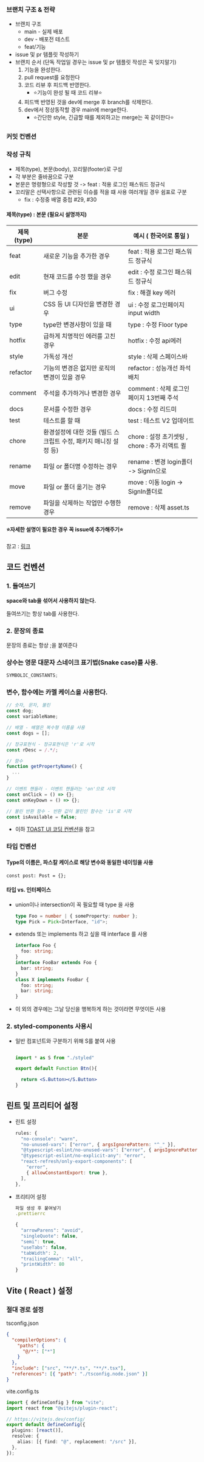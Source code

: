 ### 브랜치 구조 & 전략

- 브랜치 구조
  - main - 실제 배포
  - dev - 배포전 테스트
  - feat/기능
- issue 및 pr 템플릿 작성하기
- 브랜치 순서 (단독 작업일 경우는 issue 및 pr 템플릿 작성은 꼭 잊지말기)
  1. 기능을 완성한다.
  2. pull request를 요청한다
  3. 코드 리뷰 후 피드백 반영한다.
     - ⭐️기능이 완성 될 때 코드 리뷰⭐️
  4. 피드백 반영된 것을 dev에 merge 후 branch를 삭제한다.
  5. dev에서 정상동작할 경우 main에 merge한다.
     - ⭐️간단한 style, 긴급할 때를 제외하고는 merge는 꼭 같이한다⭐️

### 커밋 컨벤션

### 작성 규칙

- 제목(type), 본문(body), 꼬리말(footer)로 구성
- 각 부분은 줄바꿈으로 구분
- 본문은 명령형으로 작성할 것 -> feat : 적용 로그인 패스워드 정규식
- 꼬리말은 선택사항으로 관련된 이슈를 적을 떄 사용 여러개일 경우 쉼표로 구분
  - fix : 수정중 배열 중첩 #29, #30

#### 제목(type) : 본문 (필요시 설명까지)

| 제목(type) | 본문                                                             | 예시 ( 한국어로 통일 )                         |
| ---------- | ---------------------------------------------------------------- | ---------------------------------------------- |
| feat       | 새로운 기능을 추가한 경우                                        | feat : 적용 로그인 패스워드 정규식             |
| edit       | 현재 코드를 수정 했을 경우                                       | edit : 수정 로그인 패스워드 정규식             |
| fix        | 버그 수정                                                        | fix : 해결 key 에러                            |
| ui         | CSS 등 UI 디자인을 변경한 경우                                   | ui : 수정 로그인페이지 input width             |
| type       | type만 변경사항이 있을 때                                        | type : 수정 Floor type                         |
| hotfix     | 급하게 치명적인 에러를 고친 경우                                 | hotfix : 수정 api에러                          |
| style      | 가독성 개선                                                      | style : 삭제 스페이스바                        |
| refactor   | 기능의 변경은 없지만 로직의 변경이 있을 경우                     | refactor : 성능개선 좌석배치                   |
| comment    | 주석을 추가하거나 변경한 경우                                    | comment : 삭제 로그인 페이지 13번째 주석       |
| docs       | 문서를 수정한 경우                                               | docs : 수정 리드미                             |
| test       | 테스트를 할 때                                                   | test : 테스트 V2 업데이트                      |
| chore      | 환경설정에 대한 것들 (빌드 스크립트 수정, 패키지 매니징 설정 등) | chore : 설정 초기셋팅 , chore : 추가 리액트 퀼 |
| rename     | 파일 or 폴더명 수정하는 경우                                     | rename : 변경 login폴더 -> SignIn으로          |
| move       | 파일 or 폴더 옮기는 경우                                         | move : 이동 login -> SignIn폴더로              |
| remove     | 파일을 삭제하는 작업만 수행한 경우                               | remove : 삭제 asset.ts                         |

#### ⭐️자세한 설명이 필요한 경우 꼭 issue에 추가해주기⭐️

참고 : <a href="https://velog.io/@outstandingboy/Git-%EC%BB%A4%EB%B0%8B-%EB%A9%94%EC%8B%9C%EC%A7%80-%EA%B7%9C%EC%95%BD-%EC%A0%95%EB%A6%AC-the-AngularJS-commit-conventions#short-summary-%EC%9A%94%EC%95%BD-%EC%84%A4%EB%AA%85" target="_blank">링크</a>

## 코드 컨벤션

### 1. **들여쓰기**

**space와 tab을 섞어서 사용하지 않는다.**

들여쓰기는 항상 tab를 사용한다.

### 2. 문장의 종료

문장의 종료는 항상 ;을 붙여준다

### **상수는 영문 대문자 스네이크 표기법(Snake case)를 사용.**

```jsx
SYMBOLIC_CONSTANTS;
```

### **변수, 함수에는 카멜 케이스을 사용한다.**

```jsx
// 숫자, 문자, 불린
const dog;
const variableName;

// 배열 - 배열은 복수형 이름을 사용
const dogs = [];

// 정규표현식 - 정규표현식은 'r'로 시작
const rDesc = /.*/;

// 함수
function getPropertyName() {
  ...
}

// 이벤트 핸들러 - 이벤트 핸들러는 'on'으로 시작
const onClick = () => {};
const onKeyDown = () => {};

// 불린 반환 함수 - 반환 값이 불린인 함수는 'is'로 시작
const isAvailable = false;
```

- 이하 [TOAST UI 코딩 컨벤션](https://ui.toast.com/fe-guide/ko_CODING-CONVENTION)을 참고

### 타입 컨벤션

#### Type의 이름은, 파스칼 케이스로 해당 변수와 동일한 네이밍을 사용

```tsx
const post: Post = {};
```

#### 타입 vs. 인터페이스

- union이나 intersection이 꼭 필요할 때 type 을 사용

  ```ts
  type Foo = number | { someProperty: number };
  type Pick = Pick<Interface, "id">;
  ```

- extends 또는 implements 하고 싶을 때 interface 를 사용

  ```ts
  interface Foo {
    foo: string;
  }
  interface FooBar extends Foo {
    bar: string;
  }
  class X implements FooBar {
    foo: string;
    bar: string;
  }
  ```

- 이 외의 경우에는 그날 당신을 행복하게 하는 것이라면 무엇이든 사용

### 2. styled-components 사용시

- 일반 컴포넌트와 구분하기 위해 S를 붙여 사용

  ```jsx

  import * as S from "./styled"

  export default Function Btn(){

    return <S.Button></S.Button>
  }
  ```

## 린트 및 프리티어 설정

- 린트 설정
  ```jsx
  rules: {
    "no-console": "warn",
    "no-unused-vars": ["error", { argsIgnorePattern: "^_" }],
    "@typescript-eslint/no-unused-vars": ["error", { argsIgnorePattern: "^_" }],
    "@typescript-eslint/no-explicit-any": "error",
    "react-refresh/only-export-components": [
      "error",
      { allowConstantExport: true },
    ],
  },
  ```
- 프리티어 설정

  ```jsx
  파일 생성 후 붙여넣기
  .prettierrc

  {
  	"arrowParens": "avoid",
  	"singleQuote": false,
  	"semi": true,
  	"useTabs": false,
  	"tabWidth": 2,
  	"trailingComma": "all",
  	"printWidth": 80
  }
  ```

## Vite ( React ) 설정

### 절대 경로 설정

tsconfig.json

```json
{
  "compilerOptions": {
    "paths": {
      "@/*": ["*"]
    }
  },
  "include": ["src", "**/*.ts", "**/*.tsx"],
  "references": [{ "path": "./tsconfig.node.json" }]
}
```

vite.config.ts

```ts
import { defineConfig } from "vite";
import react from "@vitejs/plugin-react";

// https://vitejs.dev/config/
export default defineConfig({
  plugins: [react()],
  resolve: {
    alias: [{ find: "@", replacement: "/src" }],
  },
});
```
